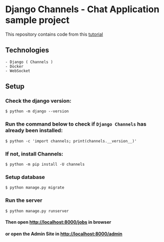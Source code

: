 # Django Channels - Chat Application sample project

This repository contains code from this [tutorial](https://channels.readthedocs.io/en/latest/tutorial/part_1.html)

## Technologies
	- Django ( Channels )
	- Docker
	- WebSocket
	
## Setup

### Check the django version:
	$ python -m django --version

### Run the command below to check if `Django Channels` has already been installed: 
	$ python -c 'import channels; print(channels.__version__)'

### If not, install Channels:
	$ python -m pip install -U channels

### Setup database
	$ python manage.py migrate


### Run the server
	$ python manage.py runserver

#### Then open [http://localhost:8000/jobs](http://localhost:8000/) in browser
#### or open the Admin Site in [http://localhost:8000/admin](http://localhost:8000/admin)
